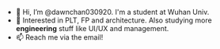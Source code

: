 - 👋 Hi, I’m @dawnchan030920. I'm a student at Wuhan Univ.
- 👀 Interested in PLT, FP and architecture. Also studying more **engineering** stuff like UI/UX and management.
- 📫 Reach me via the email!
